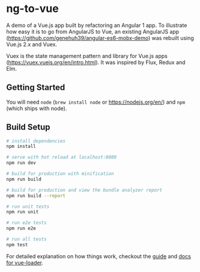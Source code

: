 # ng-to-vue

A demo of a Vue.js app built by refactoring an Angular 1 app.  To illustrate how easy it is to go from AngularJS to Vue, an existing 
AngularJS app (https://github.com/genehuh39/angular-es6-mobx-demo) was rebuilt using Vue.js 2.x and Vuex.  

Vuex is the state management pattern and library for Vue.js apps (https://vuex.vuejs.org/en/intro.html).  It was inspired by Flux, Redux and Elm. 

## Getting Started
You will need `node` (`brew install node` or https://nodejs.org/en/) and `npm` (which ships with node).

## Build Setup

``` bash
# install dependencies
npm install

# serve with hot reload at localhost:8080
npm run dev

# build for production with minification
npm run build

# build for production and view the bundle analyzer report
npm run build --report

# run unit tests
npm run unit

# run e2e tests
npm run e2e

# run all tests
npm test
```

For detailed explanation on how things work, checkout the [guide](http://vuejs-templates.github.io/webpack/) and [docs for vue-loader](http://vuejs.github.io/vue-loader).

